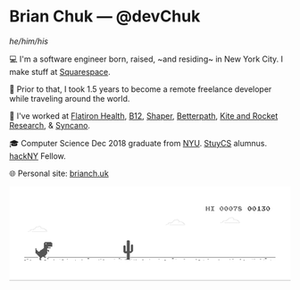 # Brian Chuk — @devChuk
_he/him/his_

💻 I'm a software engineer born, raised, ~and residing~ in New York City. I make stuff at [Squarespace](http://squarespace.com/).

🌇 Prior to that, I took 1.5 years to become a remote freelance developer while traveling around the world.

💼 I've worked at [Flatiron Health](https://flatiron.com/), [B12](https://www.b12.io/), [Shaper](http://shapertools.com/), [Betterpath](http://www.betterpath.com/), [Kite and Rocket Research](http://kiteandrocket.com/), & [Syncano](http://syncano.io/).

🎓 Computer Science Dec 2018 graduate from [NYU](http://nyu.edu/). [StuyCS](https://www.stuycs.org/) alumnus. [hackNY](https://hackny.org/) Fellow.

🌐 Personal site: [brianch.uk](https://brianch.uk)


![Dino run gif](https://github.com/devchuk/devchuk/blob/master/dino.gif)

<!--
**devChuk/devChuk** is a ✨ _special_ ✨ repository because its `README.md` (this file) appears on your GitHub profile.

Here are some ideas to get you started:

- 🔭 I’m currently working on ...
- 🌱 I’m currently learning ...
- 👯 I’m looking to collaborate on ...
- 🤔 I’m looking for help with ...
- 💬 Ask me about ...
- 📫 How to reach me: ...
- 😄 Pronouns: ...
- ⚡ Fun fact: ...
-->
